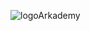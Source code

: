![logoArkademy](https://user-images.githubusercontent.com/73464576/134118231-0b1b4f7d-46b1-434b-ab7b-807141d176bc.png)

